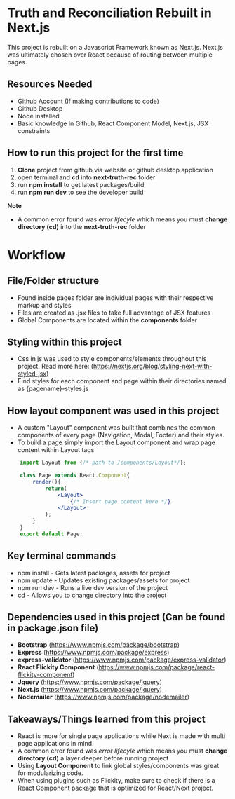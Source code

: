 # Truth and Reconciliation Rebuilt in Next.js
This project is rebuilt on a Javascript Framework known as Next.js. Next.js was ultimately chosen over React because of routing between multiple pages. 


## Resources Needed
* Github Account (If making contributions to code)
* Github Desktop
* Node installed
* Basic knowledge in Github, React Component Model, Next.js, JSX constraints


## How to run this project for the first time
1. **Clone** project from github via website or github desktop application
2. open terminal and **cd** into **next-truth-rec** folder
3. run **npm install** to get latest packages/build
4. run **npm run dev** to see the developer build

**Note** 
* A common error found was *error lifecyle* which means you must **change directory (cd)** into the **next-truth-rec** folder


# Workflow
## File/Folder structure
* Found inside pages folder are individual pages with their respective markup and styles
* Files are created as .jsx files to take full advantage of JSX features
* Global Components are located within the **components** folder

## Styling within this project
* Css in js was used to style components/elements throughout this project. Read more here: (https://nextjs.org/blog/styling-next-with-styled-jsx)
* Find styles for each component and page within their directories named as {pagename}-styles.js

## How layout component was used in this project
* A custom "Layout" component was built that combines the common components of every page (Navigation, Modal, Footer) and their styles.
* To build a page simply import the Layout component and wrap page content within Layout tags
```jsx
    import Layout from {/* path to /components/Layout*/};

    class Page extends React.Component{
        render(){
            return(
                <Layout>
                    {/* Insert page content here */}
                </Layout>
            );
        }
    }
    export default Page;
```

## Key terminal commands
* npm install - Gets latest packages, assets for project
* npm update - Updates existing packages/assets for project
* npm run dev - Runs a live dev version of the project
* cd - Allows you to change directory into the project


## Dependencies used in this project (Can be found in package.json file)
* **Bootstrap** (https://www.npmjs.com/package/bootstrap)
* **Express** (https://www.npmjs.com/package/express)
* **express-validator** (https://www.npmjs.com/package/express-validator)
* **React Flickity Component** (https://www.npmjs.com/package/react-flickity-component)
* **Jquery** (https://www.npmjs.com/package/jquery)
* **Next.js** (https://www.npmjs.com/package/jquery)
* **Nodemailer** (https://www.npmjs.com/package/nodemailer)

## Takeaways/Things learned from this project
* React is more for single page applications while Next is made with multi page applications in mind.
* A common error found was *error lifecyle* which means you must **change directory (cd)** a layer deeper before running project 
* Using **Layout Component** to link global styles/components was great for modularizing code.
* When using plugins such as Flickity, make sure to check if there is a React Component package that is optimized for React/Next project.















